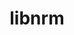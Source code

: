 ---
title: "libnrm"
layout: cache
categories: [package, v0.22.5]
meta: {"compilers": ["gcc@=11.4.0", "gcc@=9.4.0", "oneapi@=2024.0.0"], "num_specs": 5, "num_specs_by_stack": {"e4s": 1, "e4s-neoverse-v2": 1, "e4s-neoverse_v1": 1, "e4s-oneapi": 1, "e4s-power": 1, "root": 5}, "oss": ["ubuntu20.04", "ubuntu22.04"], "platforms": ["linux"], "stacks": ["e4s", "e4s-neoverse-v2", "e4s-neoverse_v1", "e4s-oneapi", "e4s-power", "root"], "targets": ["neoverse_v1", "neoverse_v2", "ppc64le", "x86_64_v3"], "versions": ["0.1.0"]}
spec_details: [{"compiler": "gcc@=9.4.0", "hash": "5nendyk7jk3diopwyio7ro4h2djirbh6", "os": "ubuntu20.04", "platform": "linux", "size": "-", "stacks": ["e4s-power", "root"], "tarball": "https://binaries.spack.io/v0.22.5/build_cache/linux-ubuntu20.04-ppc64le/gcc-9.4.0/libnrm-0.1.0/linux-ubuntu20.04-ppc64le-gcc-9.4.0-libnrm-0.1.0-5nendyk7jk3diopwyio7ro4h2djirbh6.spack", "target": "ppc64le", "variants": ["build_system=autotools"], "versions": ["0.1.0"]}, {"compiler": "gcc@=11.4.0", "hash": "dmpvna7h4z256scctropn5bz4cm3vcti", "os": "ubuntu22.04", "platform": "linux", "size": "-", "stacks": ["e4s-neoverse_v1", "root"], "tarball": "https://binaries.spack.io/v0.22.5/build_cache/linux-ubuntu22.04-neoverse_v1/gcc-11.4.0/libnrm-0.1.0/linux-ubuntu22.04-neoverse_v1-gcc-11.4.0-libnrm-0.1.0-dmpvna7h4z256scctropn5bz4cm3vcti.spack", "target": "neoverse_v1", "variants": ["build_system=autotools"], "versions": ["0.1.0"]}, {"compiler": "oneapi@=2024.0.0", "hash": "gidytnsngnckvg2u7bbiu6i2sccmfeco", "os": "ubuntu22.04", "platform": "linux", "size": "-", "stacks": ["e4s-oneapi", "root"], "tarball": "https://binaries.spack.io/v0.22.5/build_cache/linux-ubuntu22.04-x86_64_v3/oneapi-2024.0.0/libnrm-0.1.0/linux-ubuntu22.04-x86_64_v3-oneapi-2024.0.0-libnrm-0.1.0-gidytnsngnckvg2u7bbiu6i2sccmfeco.spack", "target": "x86_64_v3", "variants": ["build_system=autotools"], "versions": ["0.1.0"]}, {"compiler": "gcc@=11.4.0", "hash": "gkytifdxpvrkshlblrrlh7ft3ogqdecv", "os": "ubuntu22.04", "platform": "linux", "size": "-", "stacks": ["e4s-neoverse-v2", "root"], "tarball": "https://binaries.spack.io/v0.22.5/build_cache/linux-ubuntu22.04-neoverse_v2/gcc-11.4.0/libnrm-0.1.0/linux-ubuntu22.04-neoverse_v2-gcc-11.4.0-libnrm-0.1.0-gkytifdxpvrkshlblrrlh7ft3ogqdecv.spack", "target": "neoverse_v2", "variants": ["build_system=autotools"], "versions": ["0.1.0"]}, {"compiler": "gcc@=11.4.0", "hash": "oyyqqvij5y7gtc42aoadwg3w3abfs5h2", "os": "ubuntu22.04", "platform": "linux", "size": "-", "stacks": ["e4s", "root"], "tarball": "https://binaries.spack.io/v0.22.5/build_cache/linux-ubuntu22.04-x86_64_v3/gcc-11.4.0/libnrm-0.1.0/linux-ubuntu22.04-x86_64_v3-gcc-11.4.0-libnrm-0.1.0-oyyqqvij5y7gtc42aoadwg3w3abfs5h2.spack", "target": "x86_64_v3", "variants": ["build_system=autotools"], "versions": ["0.1.0"]}]
---